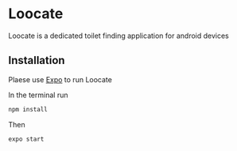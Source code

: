 # Loocate

Loocate is a dedicated toilet finding application for android devices

## Installation

Plaese use [Expo](https://play.google.com/store/apps/details?id=host.exp.exponent&hl=en_NZ&gl=US) to run Loocate

In the terminal run

```bash
npm install
```

Then

```bash
expo start
```
